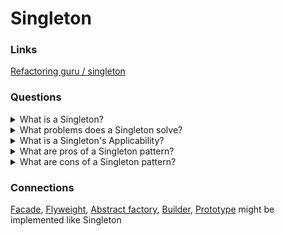 # Singleton

### Links

[Refactoring guru / singleton](https://refactoring.guru/design-patterns/singleton)

### Questions

<details>
  <summary>What is a Singleton?</summary>

Singleton is a creational design pattern that guarantee that a class or an entity has only one instance and provide global access point.

</details>

<details>
  <summary>What problems does a Singleton solve?</summary>

1. Guarantee that exist only one instance

For example, it could be useful for getting access to common source like a data base

2. Provide a global access point

It is not only global variable. It is possible to change global variable from other part of the code base.

</details>

<details>
  <summary>What is a Singleton's Applicability?</summary>S

- When an application should contain only one instance for some functionality that is available for all clients.
- When it is needed to get more control for global variables.

</details>

<details>
  <summary>What are pros of a Singleton pattern?</summary>

- Guarantee that exist only one instance
- Provide a global access point
- Implements lazy initialization of a singleton object

</details>

<details>
  <summary>What are cons of a Singleton pattern?</summary>

- Break a single responsibility principle. The pattern solves two problems at the time
- Mask unluck design, for instance, when the program components know too much about each other
- Multithreading. Multiple threads shouldn't  create a singleton object several times
- Require a permanent creation of the mock-objects during unit-testing process

</details>

### Connections

[Facade](../STRUCTURAL_PATTERNS/FACADE.md), [Flyweight](../STRUCTURAL_PATTERNS/FLYWEIGHT.md), [Abstract factory](ABSTRACT_FACTORY.md), [Builder](Builder.md), [Prototype](PROTOTYPE.md) might be implemented like Singleton
